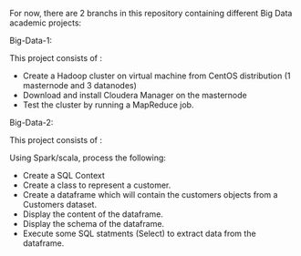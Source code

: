 For now, there are 2 branchs in this repository containing different Big Data academic projects:

Big-Data-1:

This project consists of :

  - Create a Hadoop cluster on virtual machine from CentOS distribution (1 masternode and 3 datanodes)
  - Download and install Cloudera Manager on the masternode 
  - Test the cluster by running a MapReduce job.


Big-Data-2:

This project consists of :

Using Spark/scala, process the following:

  - Create a SQL Context 
  - Create a class to represent a customer.
  - Create a dataframe which will contain the customers objects from a Customers dataset.
  - Display the content of the dataframe.
  - Display the schema of the dataframe.
  - Execute some SQL statments (Select) to extract data from the dataframe. 
